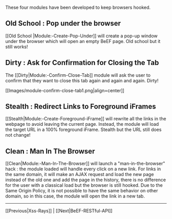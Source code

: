 These four modules have been developed to keep browsers hooked.

## Old School : Pop under the browser

[[Old School |Module:-Create-Pop-Under]] will create a pop-up window under the browser which will open an empty BeEF page. Old school but it still works!

## Dirty : Ask for Confirmation for Closing the Tab

The [[Dirty|Module:-Confirm-Close-Tab]] module will ask the user to confirm that they want to close this tab again and again and again. Dirty!

[[Images/module-confirm-close-tab1.png|align=center]]

## Stealth : Redirect Links to Foreground iFrames

[[Stealth|Module:-Create-Foreground-iFrame]] will rewrite all the links in the webpage to avoid leaving the current page. Instead, the module will load the target URL in a 100% foreground iFrame. Stealth but the URL still does not change!

## Clean : Man In The Browser

[[Clean|Module:-Man-In-The-Browser]] will launch a "man-in-the-browser" hack : the module loaded will handle every click on a new link. For links in the same domain, it will make an AJAX request and load the new page instead of the old one and add the page in the history, there is no difference for the user with a classical load but the browser is still hooked. Due to the Same Origin Policy, it is not possible to have the same behavior on other domain, so in this case, the module will open the link in a new tab. 

***

[[Previous|Xss-Rays]] | [[Next|BeEF-RESTful-API]]